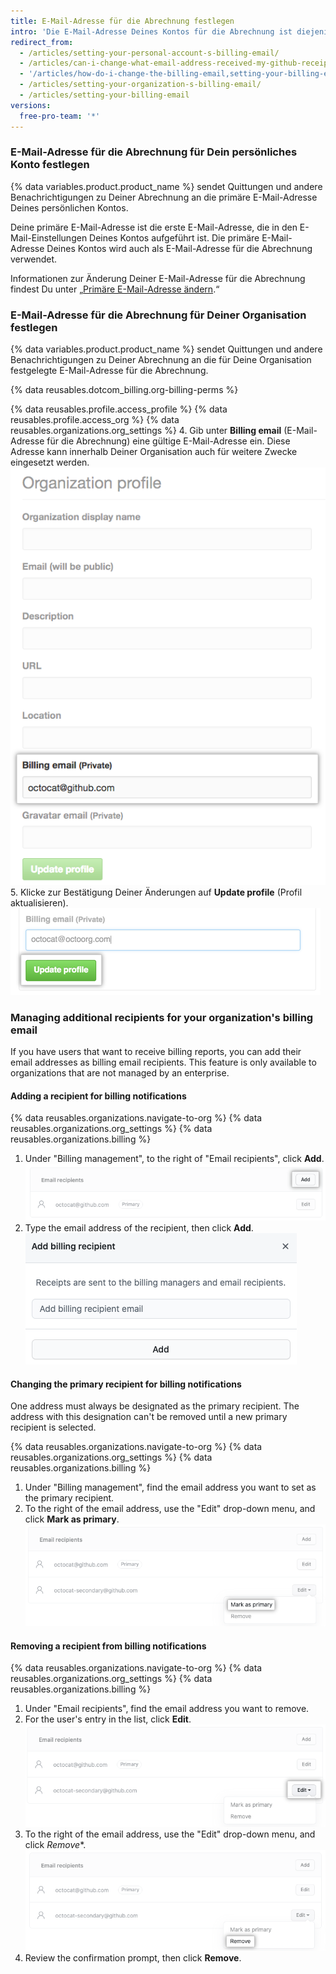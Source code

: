 ```yaml
---
title: E-Mail-Adresse für die Abrechnung festlegen
intro: 'Die E-Mail-Adresse Deines Kontos für die Abrechnung ist diejenige Adresse, an die {% data variables.product.product_name %} Quittungen und andere Benachrichtigungen zu Deiner Abrechnung sendet.'
redirect_from:
  - /articles/setting-your-personal-account-s-billing-email/
  - /articles/can-i-change-what-email-address-received-my-github-receipt/
  - '/articles/how-do-i-change-the-billing-email,setting-your-billing-email/'
  - /articles/setting-your-organization-s-billing-email/
  - /articles/setting-your-billing-email
versions:
  free-pro-team: '*'
---
```


### E-Mail-Adresse für die Abrechnung für Dein persönliches Konto festlegen

{% data variables.product.product_name %} sendet Quittungen und andere Benachrichtigungen zu Deiner Abrechnung an die primäre E-Mail-Adresse Deines persönlichen Kontos.

Deine primäre E-Mail-Adresse ist die erste E-Mail-Adresse, die in den E-Mail-Einstellungen Deines Kontos aufgeführt ist. Die primäre E-Mail-Adresse Deines Kontos wird auch als E-Mail-Adresse für die Abrechnung verwendet.

Informationen zur Änderung Deiner E-Mail-Adresse für die Abrechnung findest Du unter „[Primäre E-Mail-Adresse ändern](/articles/changing-your-primary-email-address).“

### E-Mail-Adresse für die Abrechnung für Deiner Organisation festlegen

{% data variables.product.product_name %} sendet Quittungen und andere Benachrichtigungen zu Deiner Abrechnung an die für Deine Organisation festgelegte E-Mail-Adresse für die Abrechnung.

{% data reusables.dotcom_billing.org-billing-perms %}

{% data reusables.profile.access_profile %}
{% data reusables.profile.access_org %}
{% data reusables.organizations.org_settings %}
4. Gib unter **Billing email** (E-Mail-Adresse für die Abrechnung) eine gültige E-Mail-Adresse ein. Diese Adresse kann innerhalb Deiner Organisation auch für weitere Zwecke eingesetzt werden. ![Textfeld für E-Mail-Adresse für die Abrechnung](/assets/images/help/settings/org-billing-email.png)
5. Klicke zur Bestätigung Deiner Änderungen auf **Update profile** (Profil aktualisieren). ![Schaltfläche „Update profile" (Aktualisieren des Profils)](/assets/images/help/settings/update-profile-button.png)

### Managing additional recipients for your organization's billing email

If you have users that want to receive billing reports, you can add their email addresses as billing email recipients. This feature is only available to organizations that are not managed by an enterprise.

#### Adding a recipient for billing notifications

{% data reusables.organizations.navigate-to-org %}
{% data reusables.organizations.org_settings %}
{% data reusables.organizations.billing %}
1. Under "Billing management", to the right of "Email recipients", click **Add**. ![Add recipient](/assets/images/help/billing/billing-add-email-recipient.png)
1. Type the email address of the recipient, then click **Add**. ![Add recipient modal](/assets/images/help/billing/billing-add-email-recipient-modal.png)

#### Changing the primary recipient for billing notifications

One address must always be designated as the primary recipient. The address with this designation can't be removed until a new primary recipient is selected.

{% data reusables.organizations.navigate-to-org %}
{% data reusables.organizations.org_settings %}
{% data reusables.organizations.billing %}
1. Under "Billing management", find the email address you want to set as the primary recipient.
1. To the right of the email address, use the "Edit" drop-down menu, and click **Mark as primary**. ![Mark primary recipient](/assets/images/help/billing/billing-change-primary-email-recipient.png)

#### Removing a recipient from billing notifications

{% data reusables.organizations.navigate-to-org %}
{% data reusables.organizations.org_settings %}
{% data reusables.organizations.billing %}
1. Under "Email recipients", find the email address you want to remove.
1. For the user's entry in the list, click **Edit**. ![Edit recipient](/assets/images/help/billing/billing-edit-email-recipient.png)
1. To the right of the email address, use the "Edit" drop-down menu, and click *Remove**. ![Remove recipient](/assets/images/help/billing/billing-remove-email-recipient.png)
1. Review the confirmation prompt, then click **Remove**.
